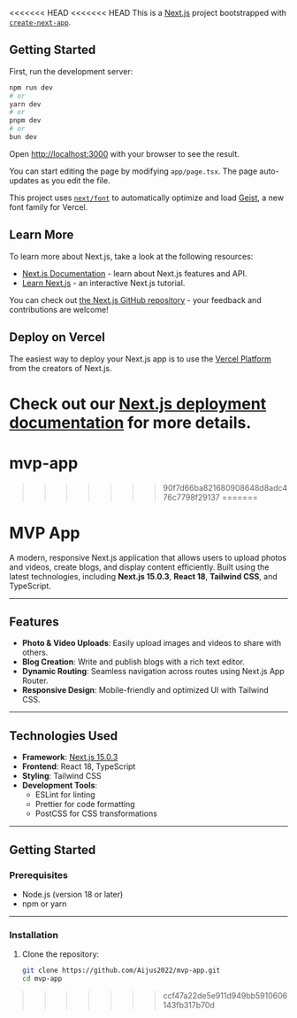 <<<<<<< HEAD
<<<<<<< HEAD
This is a [Next.js](https://nextjs.org) project bootstrapped with [`create-next-app`](https://nextjs.org/docs/app/api-reference/cli/create-next-app).

## Getting Started

First, run the development server:

```bash
npm run dev
# or
yarn dev
# or
pnpm dev
# or
bun dev
```

Open [http://localhost:3000](http://localhost:3000) with your browser to see the result.

You can start editing the page by modifying `app/page.tsx`. The page auto-updates as you edit the file.

This project uses [`next/font`](https://nextjs.org/docs/app/building-your-application/optimizing/fonts) to automatically optimize and load [Geist](https://vercel.com/font), a new font family for Vercel.

## Learn More

To learn more about Next.js, take a look at the following resources:

- [Next.js Documentation](https://nextjs.org/docs) - learn about Next.js features and API.
- [Learn Next.js](https://nextjs.org/learn) - an interactive Next.js tutorial.

You can check out [the Next.js GitHub repository](https://github.com/vercel/next.js) - your feedback and contributions are welcome!

## Deploy on Vercel

The easiest way to deploy your Next.js app is to use the [Vercel Platform](https://vercel.com/new?utm_medium=default-template&filter=next.js&utm_source=create-next-app&utm_campaign=create-next-app-readme) from the creators of Next.js.

Check out our [Next.js deployment documentation](https://nextjs.org/docs/app/building-your-application/deploying) for more details.
=======
# mvp-app
>>>>>>> 90f7d66ba821680908648d8adc476c7798f29137
=======
# **MVP App**

A modern, responsive Next.js application that allows users to upload photos and videos, create blogs, and display content efficiently. Built using the latest technologies, including **Next.js 15.0.3**, **React 18**, **Tailwind CSS**, and TypeScript.

---

## **Features**

- **Photo & Video Uploads**: Easily upload images and videos to share with others.
- **Blog Creation**: Write and publish blogs with a rich text editor.
- **Dynamic Routing**: Seamless navigation across routes using Next.js App Router.
- **Responsive Design**: Mobile-friendly and optimized UI with Tailwind CSS.

---

## **Technologies Used**

- **Framework**: [Next.js 15.0.3](https://nextjs.org/)
- **Frontend**: React 18, TypeScript
- **Styling**: Tailwind CSS
- **Development Tools**:
  - ESLint for linting
  - Prettier for code formatting
  - PostCSS for CSS transformations

---

## **Getting Started**

### **Prerequisites**

- Node.js (version 18 or later)
- npm or yarn

---

### **Installation**

1. Clone the repository:
   ```bash
   git clone https://github.com/Aijus2022/mvp-app.git
   cd mvp-app
>>>>>>> ccf47a22de5e911d949bb5910606143fb317b70d
